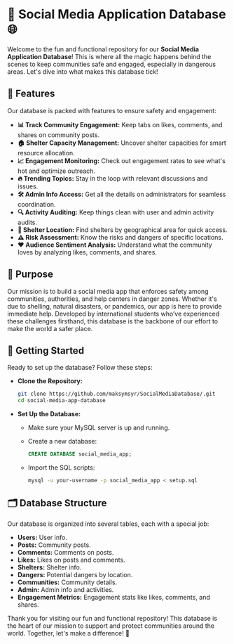 # 🚀 Social Media Application Database 🌐

Welcome to the fun and functional repository for our **Social Media Application Database**! This is where all the magic happens behind the scenes to keep communities safe and engaged, especially in dangerous areas. Let's dive into what makes this database tick!

## 🌟 Features

Our database is packed with features to ensure safety and engagement:

- **📊 Track Community Engagement:** Keep tabs on likes, comments, and shares on community posts.
- **🏠 Shelter Capacity Management:** Uncover shelter capacities for smart resource allocation.
- **📈 Engagement Monitoring:** Check out engagement rates to see what's hot and optimize outreach.
- **🔥 Trending Topics:** Stay in the loop with relevant discussions and issues.
- **🛠 Admin Info Access:** Get all the details on administrators for seamless coordination.
- **🔍 Activity Auditing:** Keep things clean with user and admin activity audits.
- **📍 Shelter Location:** Find shelters by geographical area for quick access.
- **⚠️ Risk Assessment:** Know the risks and dangers of specific locations.
- **❤️ Audience Sentiment Analysis:** Understand what the community loves by analyzing likes, comments, and shares.

## 🎯 Purpose

Our mission is to build a social media app that enforces safety among communities, authorities, and help centers in danger zones. Whether it's due to shelling, natural disasters, or pandemics, our app is here to provide immediate help. Developed by international students who’ve experienced these challenges firsthand, this database is the backbone of our effort to make the world a safer place.

## 🚀 Getting Started

Ready to set up the database? Follow these steps:

- **Clone the Repository:**

    ```bash
    git clone https://github.com/maksymsyr/SocialMediaDatabase/.git
    cd social-media-app-database
    ```

- **Set Up the Database:**

    - Make sure your MySQL server is up and running.
    - Create a new database:

        ```sql
        CREATE DATABASE social_media_app;
        ```

    - Import the SQL scripts:

        ```bash
        mysql -u your-username -p social_media_app < setup.sql
        ```

## 🗂 Database Structure

Our database is organized into several tables, each with a special job:

- **Users:** User info.
- **Posts:** Community posts.
- **Comments:** Comments on posts.
- **Likes:** Likes on posts and comments.
- **Shelters:** Shelter info.
- **Dangers:** Potential dangers by location.
- **Communities:** Community details.
- **Admin:** Admin info and activities.
- **Engagement Metrics:** Engagement stats like likes, comments, and shares.

Thank you for visiting our fun and functional repository! This database is the heart of our mission to support and protect communities around the world. Together, let's make a difference! 🌟
